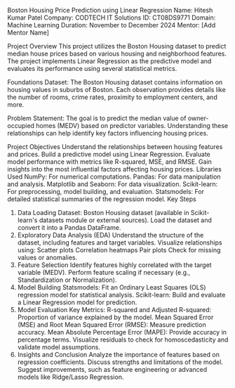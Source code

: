 Boston Housing Price Prediction using Linear Regression
Name: Hitesh Kumar Patel
Company: CODTECH IT Solutions
ID: CT08DS9771
Domain: Machine Learning
Duration: November to December 2024
Mentor: [Add Mentor Name]

Project Overview
This project utilizes the Boston Housing dataset to predict median house prices based on various housing and neighborhood features. The project implements Linear Regression as the predictive model and evaluates its performance using several statistical metrics.

Foundations
Dataset:
The Boston Housing dataset contains information on housing values in suburbs of Boston. Each observation provides details like the number of rooms, crime rates, proximity to employment centers, and more.

Problem Statement:
The goal is to predict the median value of owner-occupied homes (MEDV) based on predictor variables. Understanding these relationships can help identify key factors influencing housing prices.

Project Objectives
Understand the relationships between housing features and prices.
Build a predictive model using Linear Regression.
Evaluate model performance with metrics like R-squared, MSE, and RMSE.
Gain insights into the most influential factors affecting housing prices.
Libraries Used
NumPy: For numerical computations.
Pandas: For data manipulation and analysis.
Matplotlib and Seaborn: For data visualization.
Scikit-learn: For preprocessing, model building, and evaluation.
Statsmodels: For detailed statistical summaries of the regression model.
Key Steps
1. Data Loading
Dataset: Boston Housing dataset (available in Scikit-learn's datasets module or external sources).
Load the dataset and convert it into a Pandas DataFrame.
2. Exploratory Data Analysis (EDA)
Understand the structure of the dataset, including features and target variables.
Visualize relationships using:
Scatter plots
Correlation heatmaps
Pair plots
Check for missing values or anomalies.
3. Feature Selection
Identify features highly correlated with the target variable (MEDV).
Perform feature scaling if necessary (e.g., Standardization or Normalization).
4. Model Building
Statsmodels: Fit an Ordinary Least Squares (OLS) regression model for statistical analysis.
Scikit-learn: Build and evaluate a Linear Regression model for prediction.
5. Model Evaluation
Key Metrics:
R-squared and Adjusted R-squared: Proportion of variance explained by the model.
Mean Squared Error (MSE) and Root Mean Squared Error (RMSE): Measure prediction accuracy.
Mean Absolute Percentage Error (MAPE): Provide accuracy in percentage terms.
Visualize residuals to check for homoscedasticity and validate model assumptions.
6. Insights and Conclusion
Analyze the importance of features based on regression coefficients.
Discuss strengths and limitations of the model.
Suggest improvements, such as feature engineering or advanced models like Ridge/Lasso Regression.
